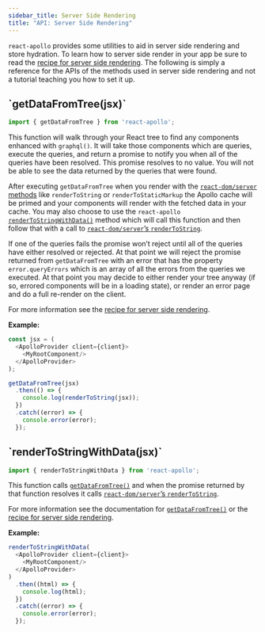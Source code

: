 ```yaml
---
sidebar_title: Server Side Rendering
title: "API: Server Side Rendering"
---
```


`react-apollo` provides some utilities to aid in server side rendering and store hydration. To learn how to server side render in your app be sure to read the [recipe for server side rendering](server-side-rendering.html). The following is simply a reference for the APIs of the methods used in server side rendering and not a tutorial teaching you how to set it up.

<h2 id="getDataFromTree" title="getDataFromTree">`getDataFromTree(jsx)`</h2>

```js
import { getDataFromTree } from 'react-apollo';
```

This function will walk through your React tree to find any components enhanced with `graphql()`. It will take those components which are queries, execute the queries, and return a promise to notify you when all of the queries have been resolved. This promise resolves to no value. You will not be able to see the data returned by the queries that were found.

After executing `getDataFromTree` when you render with the [`react-dom/server` methods][] like `renderToString` or `renderToStaticMarkup` the Apollo cache will be primed and your components will render with the fetched data in your cache. You may also choose to use the `react-apollo` [`renderToStringWithData()`](#renderToStringWithData) method which will call this function and then follow that with a call to [`react-dom/server`’s `renderToString`][].

If one of the queries fails the promise won’t reject until all of the queries have either resolved or rejected. At that point we will reject the promise returned from `getDataFromTree` with an error that has the property `error.queryErrors` which is an array of all the errors from the queries we executed. At that point you may decide to either render your tree anyway (if so, errored components will be in a loading state), or render an error page and do a full re-render on the client.

For more information see the [recipe for server side rendering](#server-side-rendering.html).

[`react-dom/server` methods]: https://facebook.github.io/react/docs/react-dom-server.html
[`react-dom/server`’s `renderToString`]: https://facebook.github.io/react/docs/react-dom-server.html#rendertostring

**Example:**

```js
const jsx = (
  <ApolloProvider client={client}>
    <MyRootComponent/>
  </ApolloProvider>
);

getDataFromTree(jsx)
  .then(() => {
    console.log(renderToString(jsx));
  })
  .catch((error) => {
    console.error(error);
  });
```

<h2 id="renderToStringWithData" title="renderToStringWithData">
  `renderToStringWithData(jsx)`
</h2>

```js
import { renderToStringWithData } from 'react-apollo';
```

This function calls [`getDataFromTree()`](#getDataFromTree) and when the promise returned by that function resolves it calls [`react-dom/server`’s `renderToString`][].

For more information see the documentation for [`getDataFromTree()`](#getDataFromTree) or the [recipe for server side rendering](#server-side-rendering.html).

[`react-dom/server`’s `renderToString`]: https://facebook.github.io/react/docs/react-dom-server.html#rendertostring

**Example:**

```js
renderToStringWithData(
  <ApolloProvider client={client}>
    <MyRootComponent/>
  </ApolloProvider>
)
  .then((html) => {
    console.log(html);
  })
  .catch((error) => {
    console.error(error);
  });
```

